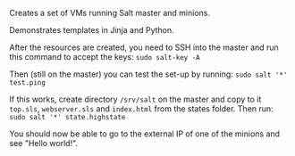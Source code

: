 Creates a set of VMs running Salt master and minions.

Demonstrates templates in Jinja and Python.

After the resources are created, you need to SSH into the master and run this
command to accept the keys:
`sudo salt-key -A`

Then (still on the master) you can test the set-up by running:
`sudo salt '*' test.ping`

If this works, create directory `/srv/salt` on the master and copy to it
`top.sls`, `webserver.sls` and `index.html` from the states folder.
Then run:
`sudo salt '*' state.highstate`

You should now be able to go to the external IP of one of the minions
and see "Hello world!".
